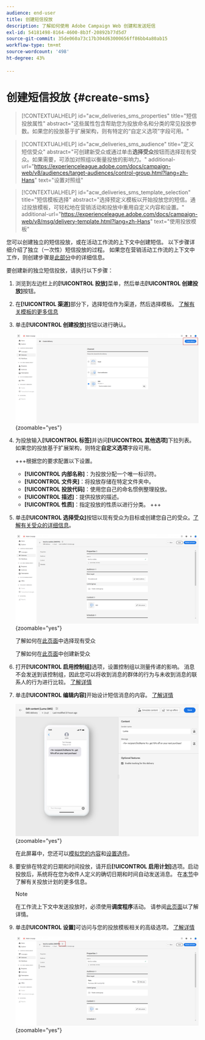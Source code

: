 ```yaml
---
audience: end-user
title: 创建短信投放
description: 了解如何使用 Adobe Campaign Web 创建和发送短信
exl-id: 54181498-8164-4600-8b3f-20892b77d5d7
source-git-commit: 35de060a73c17b304d63000656ff86bb4a80ab15
workflow-type: tm+mt
source-wordcount: '498'
ht-degree: 43%

---
```


# 创建短信投放 {#create-sms}

>[!CONTEXTUALHELP]
>id="acw_deliveries_sms_properties"
>title="短信投放属性"
>abstract="这些属性包含帮助您为投放命名和分类的常见投放参数。如果您的投放基于扩展架构，则有特定的“自定义选项”字段可用。"

>[!CONTEXTUALHELP]
>id="acw_deliveries_sms_audience"
>title="定义短信受众"
>abstract="可创建新受众或通过单击&#x200B;**选择受众**&#x200B;按钮而选择现有受众。如果需要，可添加对照组以衡量投放的影响力。"
>additional-url="https://experienceleague.adobe.com/docs/campaign-web/v8/audiences/target-audiences/control-group.html?lang=zh-Hans" text="设置对照组"

>[!CONTEXTUALHELP]
>id="acw_deliveries_sms_template_selection"
>title="短信模板选择"
>abstract="选择预定义模板以开始投放您的短信。通过投放模板，可轻松地在营销活动和投放中重用自定义内容和设置。"
>additional-url="https://experienceleague.adobe.com/docs/campaign-web/v8/msg/delivery-template.html?lang=zh-Hans" text="使用投放模板"


您可以创建独立的短信投放，或在活动工作流的上下文中创建短信。 以下步骤详细介绍了独立（一次性）短信投放的过程。 如果您在营销活动工作流的上下文中工作，则创建步骤是[此部分](../workflows/activities/channels.md#create-a-delivery-in-a-campaign-workflow)中的详细信息。


要创建新的独立短信投放，请执行以下步骤：

1. 浏览到左边栏上的&#x200B;**[!UICONTROL 投放]**&#x200B;菜单，然后单击&#x200B;**[!UICONTROL 创建投放]**&#x200B;按钮。

1. 在&#x200B;**[!UICONTROL 渠道]**&#x200B;部分下，选择短信作为渠道，然后选择模板。 [了解有关模板的更多信息](../msg/delivery-template.md)

1. 单击&#x200B;**[!UICONTROL 创建投放]**&#x200B;按钮以进行确认。

   ![](assets/sms_create_1.png){zoomable="yes"}

1. 为投放输入&#x200B;**[!UICONTROL 标签]**&#x200B;并访问&#x200B;**[!UICONTROL 其他选项]**&#x200B;下拉列表。 如果您的投放基于扩展架构，则特定&#x200B;**自定义选项**&#x200B;字段可用。

   +++根据您的要求配置以下设置。
   * **[!UICONTROL 内部名称]**：为投放分配一个唯一标识符。
   * **[!UICONTROL 文件夹]**：将投放存储在特定文件夹中。
   * **[!UICONTROL 投放代码]**：使用您自己的命名惯例整理投放。
   * **[!UICONTROL 描述]**：提供投放的描述。
   * **[!UICONTROL 性质]**：指定投放的性质以进行分类。
+++

1. 单击&#x200B;**[!UICONTROL 选择受众]**&#x200B;按钮以现有受众为目标或创建您自己的受众。[了解有关受众的详细信息](../audience/about-recipients.md)。

   ![](assets/sms_create_2.png){zoomable="yes"}

   了解如何在[此页面](../audience/add-audience.md)中选择现有受众

   了解如何在[此页面](../audience/one-time-audience.md)中创建新受众

1. 打开&#x200B;**[!UICONTROL 启用控制组]**&#x200B;选项，设置控制组以测量传递的影响。 消息不会发送到该控制组，因此您可以将收到消息的群体的行为与未收到消息的联系人的行为进行比较。 [了解详情](../audience/control-group.md)

1. 单击&#x200B;**[!UICONTROL 编辑内容]**&#x200B;开始设计短信消息的内容。 [了解详情](content-sms.md)

   ![](assets/sms_create_4.png){zoomable="yes"}

   在此屏幕中，您还可以[模拟您的内容](../preview-test/preview-test.md)和[设置选件](../msg/offers.md)。

1. 要安排在特定的日期和时间投放，请开启&#x200B;**[!UICONTROL 启用计划]**&#x200B;选项。启动投放后，系统将在您为收件人定义的确切日期和时间自动发送消息。 在[本节](../msg/gs-deliveries.md#gs-schedule)中了解有关投放计划的更多信息。

   >[!NOTE]
   >
   >在工作流上下文中发送投放时，必须使用&#x200B;**调度程序**&#x200B;活动。 请参阅[此页面](../workflows/activities/scheduler.md)以了解详情。

1. 单击&#x200B;**[!UICONTROL 设置]**&#x200B;可访问与您的投放模板相关的高级选项。 [了解详情](../advanced-settings/delivery-settings.md)

   ![](assets/sms_create_3.png){zoomable="yes"}
